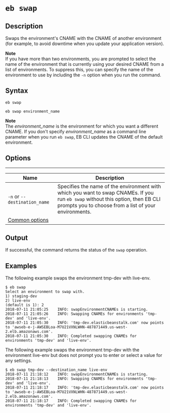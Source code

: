 # `eb swap`<a name="eb3-swap"></a>

## Description<a name="eb3-swapdescription"></a>

Swaps the environment's CNAME with the CNAME of another environment \(for example, to avoid downtime when you update your application version\)\.

**Note**  
If you have more than two environments, you are prompted to select the name of the environment that is currently using your desired CNAME from a list of environments\. To suppress this, you can specify the name of the environment to use by including the `-n` option when you run the command\.

## Syntax<a name="eb3-swapsyntax"></a>

 `eb swap` 

 `eb swap environment_name` 

**Note**  
The *environment\_name* is the environment for which you want a different CNAME\. If you don't specify *environment\_name* as a command line parameter when you run `eb swap`, EB CLI updates the CNAME of the default environment\.

## Options<a name="eb3-swapoptions"></a>


****  

|  Name  |  Description  | 
| --- | --- | 
|  `-n` or `--destination_name`  |  Specifies the name of the environment with which you want to swap CNAMEs\. If you run `eb swap` without this option, then EB CLI prompts you to choose from a list of your environments\.  | 
|  [Common options](eb3-cmd-options.md)  |  | 

## Output<a name="eb3-swapoutput"></a>

If successful, the command returns the status of the `swap` operation\.

## Examples<a name="eb3-swapexample"></a>

The following example swaps the environment tmp\-dev with live\-env\.

```
$ eb swap
Select an environment to swap with.
1) staging-dev
2) live-env
(default is 1): 2
2018-07-11 21:05:25    INFO: swapEnvironmentCNAMEs is starting.
2018-07-11 21:05:26    INFO: Swapping CNAMEs for environments 'tmp-dev' and 'live-env'.
2018-07-11 21:05:30    INFO: 'tmp-dev.elasticbeanstalk.com' now points to 'awseb-e-j-AWSEBLoa-M7U21VXNLWHN-487871449.us-west-2.elb.amazonaws.com'.
2018-07-11 21:05:30    INFO: Completed swapping CNAMEs for environments 'tmp-dev' and 'live-env'.
```

The following example swaps the environment tmp\-dev with the environment live\-env but does not prompt you to enter or select a value for any settings\.

```
$ eb swap tmp-dev --destination_name live-env
2018-07-11 21:18:12    INFO: swapEnvironmentCNAMEs is starting.
2018-07-11 21:18:13    INFO: Swapping CNAMEs for environments 'tmp-dev' and 'live-env'.
2018-07-11 21:18:17    INFO: 'tmp-dev.elasticbeanstalk.com' now points to 'awseb-e-j-AWSEBLoa-M7U21VXNLWHN-487871449.us-west-2.elb.amazonaws.com'.
2018-07-11 21:18:17    INFO: Completed swapping CNAMEs for environments 'tmp-dev' and 'live-env'.
```